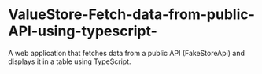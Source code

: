 # ValueStore-Fetch-data-from-public-API-using-typescript-
A web application that fetches data from a public API (FakeStoreApi) and displays it in a table using TypeScript.
